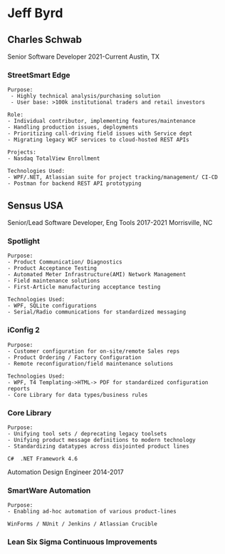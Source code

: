 # Jeff Byrd

## Charles Schwab
Senior Software Developer
2021-Current
Austin, TX

### StreetSmart Edge
```
Purpose:
 - Highly technical analysis/purchasing solution
 - User base: >100k institutional traders and retail investors

Role:
- Individual contributor, implementing features/maintenance
- Handling production issues, deployments
- Prioritizing call-driving field issues with Service dept
- Migrating legacy WCF services to cloud-hosted REST APIs

Projects:
- Nasdaq TotalView Enrollment

Technologies Used:
- WPF/.NET, Atlassian suite for project tracking/management/ CI-CD
- Postman for backend REST API prototyping
```
## Sensus USA

Senior/Lead Software Developer, Eng Tools
2017-2021
Morrisville, NC

### Spotlight
```
Purpose: 
- Product Communication/ Diagnostics 
- Product Acceptance Testing
- Automated Meter Infrastructure(AMI) Network Management
- Field maintenance solutions
- First-Article manufacturing acceptance testing

Technologies Used:
- WPF, SQLite configurations
- Serial/Radio communications for standardized messaging

```
### iConfig 2
```
Purpose: 
- Customer configuration for on-site/remote Sales reps
- Product Ordering / Factory Configuration 
- Remote reconfiguration/field maintenance solutions

Technologies Used:
- WPF, T4 Templating->HTML-> PDF for standardized configuration reports
- Core Library for data types/business rules
```

### Core Library
```
Purpose: 
- Unifying tool sets / deprecating legacy toolsets
- Unifying product message definitions to modern technology
- Standardizing datatypes across disjointed product lines

C#  .NET Framework 4.6
```

Automation Design Engineer 
2014-2017

### SmartWare Automation
```
Purpose:
- Enabling ad-hoc automation of various product-lines 

WinForms / NUnit / Jenkins / Atlassian Crucible

``` 
### Lean Six Sigma Continuous Improvements




